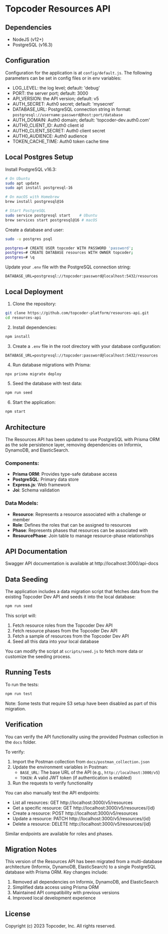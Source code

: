 # Topcoder Resources API

## Dependencies

- NodeJS (v12+)
- PostgreSQL (v16.3)

## Configuration

Configuration for the application is at `config/default.js`.
The following parameters can be set in config files or in env variables:

- LOG_LEVEL: the log level; default: 'debug'
- PORT: the server port; default: 3000
- API_VERSION: the API version; default: v5
- AUTH_SECRET: Auth0 secret; default: 'mysecret'
- DATABASE_URL: PostgreSQL connection string in format: `postgresql://username:password@host:port/database`
- AUTH_DOMAIN: Auth0 domain; default: 'topcoder-dev.auth0.com'
- AUTH0_CLIENT_ID: Auth0 client id
- AUTH0_CLIENT_SECRET: Auth0 client secret
- AUTH0_AUDIENCE: Auth0 audience
- TOKEN_CACHE_TIME: Auth0 token cache time

## Local Postgres Setup

Install PostgreSQL v16.3:

```bash
# On Ubuntu
sudo apt update
sudo apt install postgresql-16

# On macOS with Homebrew
brew install postgresql@16

# Start PostgreSQL
sudo service postgresql start    # Ubuntu
brew services start postgresql@16 # macOS
```

Create a database and user:

```bash
sudo -u postgres psql

postgres=# CREATE USER topcoder WITH PASSWORD 'password';
postgres=# CREATE DATABASE resources WITH OWNER topcoder;
postgres=# \q
```

Update your `.env` file with the PostgreSQL connection string:

```
DATABASE_URL=postgresql://topcoder:password@localhost:5432/resources
```

## Local Deployment

1. Clone the repository:

```bash
git clone https://github.com/topcoder-platform/resources-api.git
cd resources-api
```

2. Install dependencies:

```bash
npm install
```

3. Create a `.env` file in the root directory with your database configuration:

```
DATABASE_URL=postgresql://topcoder:password@localhost:5432/resources
```

4. Run database migrations with Prisma:

```bash
npx prisma migrate deploy
```

5. Seed the database with test data:

```bash
npm run seed
```

6. Start the application:

```bash
npm start
```

## Architecture

The Resources API has been updated to use PostgreSQL with Prisma ORM as the sole persistence layer, removing dependencies on Informix, DynamoDB, and ElasticSearch.

### Components:

- **Prisma ORM**: Provides type-safe database access
- **PostgreSQL**: Primary data store
- **Express.js**: Web framework
- **Joi**: Schema validation

### Data Models:

- **Resource**: Represents a resource associated with a challenge or member
- **Role**: Defines the roles that can be assigned to resources
- **Phase**: Represents phases that resources can be associated with
- **ResourcePhase**: Join table to manage resource-phase relationships

## API Documentation

Swagger API documentation is available at http://localhost:3000/api-docs

## Data Seeding

The application includes a data migration script that fetches data from the existing Topcoder Dev API and seeds it into the local database:

```bash
npm run seed
```

This script will:
1. Fetch resource roles from the Topcoder Dev API
2. Fetch resource phases from the Topcoder Dev API
3. Fetch a sample of resources from the Topcoder Dev API
4. Seed all this data into your local database

You can modify the script at `scripts/seed.js` to fetch more data or customize the seeding process.

## Running Tests

To run the tests:

```bash
npm run test
```

Note: Some tests that require S3 setup have been disabled as part of this migration.

## Verification

You can verify the API functionality using the provided Postman collection in the `docs` folder.

To verify:

1. Import the Postman collection from `docs/postman_collection.json`
2. Update the environment variables in Postman:
   - `BASE_URL`: The base URL of the API (e.g., `http://localhost:3000/v5`)
   - `TOKEN`: A valid JWT token (if authentication is enabled)
3. Run the requests to verify functionality

You can also manually test the API endpoints:

- List all resources: GET http://localhost:3000/v5/resources
- Get a specific resource: GET http://localhost:3000/v5/resources/{id}
- Create a resource: POST http://localhost:3000/v5/resources
- Update a resource: PATCH http://localhost:3000/v5/resources/{id}
- Delete a resource: DELETE http://localhost:3000/v5/resources/{id}

Similar endpoints are available for roles and phases.

## Migration Notes

This version of the Resources API has been migrated from a multi-database architecture (Informix, DynamoDB, ElasticSearch) to a single PostgreSQL database with Prisma ORM. Key changes include:

1. Removed all dependencies on Informix, DynamoDB, and ElasticSearch
2. Simplified data access using Prisma ORM
3. Maintained API compatibility with previous versions
4. Improved local development experience

## License

Copyright (c) 2023 Topcoder, Inc. All rights reserved.
